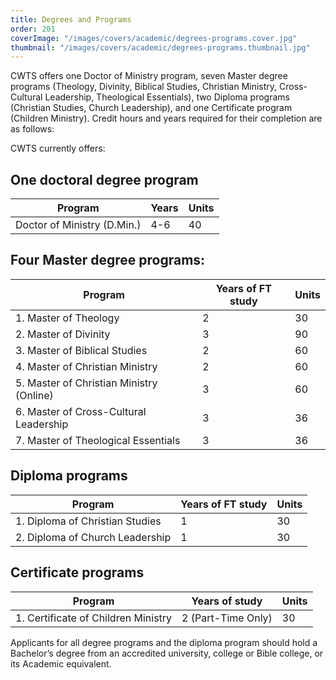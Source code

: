 ```yaml
---
title: Degrees and Programs
order: 201
coverImage: "/images/covers/academic/degrees-programs.cover.jpg"
thumbnail: "/images/covers/academic/degrees-programs.thumbnail.jpg"
---
```


CWTS offers one Doctor of Ministry program, seven Master degree programs (Theology, Divinity, Biblical Studies, Christian Ministry, Cross-Cultural Leadership, Theological Essentials), two Diploma programs (Christian Studies, Church Leadership), and one Certificate program (Children Ministry). Credit hours and years required for their completion are as follows:

CWTS currently offers:

## One doctoral degree program

| Program                     | Years | Units |
| --------------------------- | ----- | ----- |
| Doctor of Ministry (D.Min.) | 4-6   | 40    |

## Four Master degree programs:

| Program                         | Years of FT study | Units |
| ------------------------------- | ----------------- | ----- |
| 1. Master of Theology           | 2                 | 30    |
| 2. Master of Divinity           | 3                 | 90    |
| 3. Master of Biblical Studies   | 2                 | 60    |
| 4. Master of Christian Ministry | 2                 | 60    |
| 5. Master of Christian Ministry (Online) | 3                 | 60    |
| 6. Master of Cross-Cultural Leadership | 3                 | 36    |
| 7. Master of Theological Essentials | 3                 | 36    |



## Diploma programs

| Program                         | Years of FT study | Units |
| ------------------------------- | ----------------- | ----- |
| 1. Diploma of Christian Studies | 1                 | 30    |
| 2. Diploma of Church Leadership | 1                 | 30    |

## Certificate programs

| Program                             | Years of study     | Units |
| ----------------------------------- | ------------------ | ----- |
| 1. Certificate of Children Ministry | 2 (Part-Time Only) | 30    |

Applicants for all degree programs and the diploma program should hold a Bachelor’s degree from an accredited university, college or Bible college, or its Academic equivalent.

